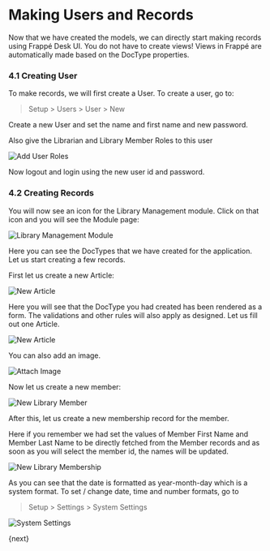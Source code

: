 <!-- add-breadcrumbs -->
# Making Users and Records

Now that we have created the models, we can directly start making records using Frappé Desk UI. You do not have to create views! Views in Frappé are automatically made based on the DocType properties.

### 4.1 Creating User

To make records, we will first create a User. To create a user, go to:

> Setup > Users > User > New

Create a new User and set the name and first name and new password.

Also give the Librarian and Library Member Roles to this user

<img class="screenshot" alt="Add User Roles" src="/docs/assets/img/add_user_roles.png">

Now logout and login using the new user id and password.

### 4.2 Creating Records

You will now see an icon for the Library Management module. Click on that icon and you will see the Module page:

<img class="screenshot" alt="Library Management Module" src="/docs/assets/img/lib_management_module.png">

Here you can see the DocTypes that we have created for the application. Let us start creating a few records.

First let us create a new Article:

<img class="screenshot" alt="New Article" src="/docs/assets/img/new_article_blank.png">

Here you will see that the DocType you had created has been rendered as a form. The validations and other rules will also apply as designed. Let us fill out one Article.

<img class="screenshot" alt="New Article" src="/docs/assets/img/new_article.png">

You can also add an image.

<img class="screenshot" alt="Attach Image" src="/docs/assets/img/attach_image.gif">

Now let us create a new member:

<img class="screenshot" alt="New Library Member" src="/docs/assets/img/new_member.png">

After this, let us create a new membership record for the member.

Here if you remember we had set the values of Member First Name and Member Last Name to be directly fetched from the Member records and as soon as you will select the member id, the names will be updated.

<img class="screenshot" alt="New Library Membership" src="/docs/assets/img/new_lib_membership.png">

As you can see that the date is formatted as year-month-day which is a system format. To set / change date, time and number formats, go to

> Setup > Settings > System Settings

<img class="screenshot" alt="System Settings" src="/docs/assets/img/system_settings.png">

{next}
